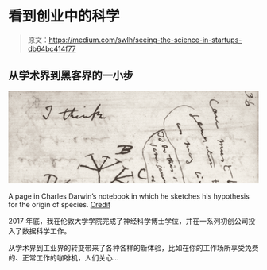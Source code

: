 # 看到创业中的科学

> 原文：<https://medium.com/swlh/seeing-the-science-in-startups-db64bc414f77>

## 从学术界到黑客界的一小步

![](img/62d1e2bf56267c83b35c1e1e485eec40.png)

A page in Charles Darwin’s notebook in which he sketches his hypothesis for the origin of species. [Credit](https://www.pinterest.com/pin/265571709246349915/)

2017 年底，我在伦敦大学学院完成了神经科学博士学位，并在一系列初创公司投入了数据科学工作。

从学术界到工业界的转变带来了各种各样的新体验，比如在你的工作场所享受免费的、正常工作的咖啡机，人们关心…